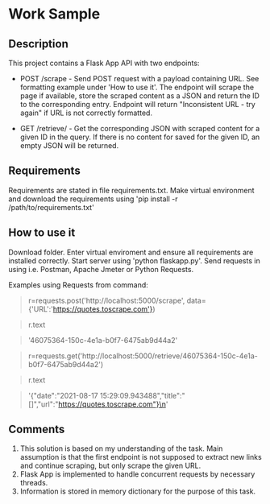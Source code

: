 # Work Sample
## Description
This project contains a Flask App API with two endpoints:
* POST /scrape - Send POST request with a payload containing URL. See formatting example under 'How to use it'. The endpoint will scrape the page if available, store the scraped content as a JSON and return the ID to the corresponding entry. Endpoint will return "Inconsistent URL - try again" if URL is not correctly formatted.

* GET /retrieve/<ID> - Get the corresponding JSON with scraped content for a given ID in the query. If there is no content for saved for the given ID, an empty JSON will be returned.

## Requirements
Requirements are stated in file requirements.txt. Make virtual environment and download the requirements using 'pip install -r /path/to/requirements.txt'

## How to use it
Download folder. Enter virtual enviroment and ensure all requirements are installed correctly. Start server using 'python flaskapp.py'. Send requests in using i.e. Postman, Apache Jmeter or Python Requests. 

Examples using Requests from command:

> r=requests.post('http://localhost:5000/scrape', data={'URL':'https://quotes.toscrape.com'})
  
> r.text

>'46075364-150c-4e1a-b0f7-6475ab9d44a2'

> r=requests.get('http://localhost:5000/retrieve/46075364-150c-4e1a-b0f7-6475ab9d44a2')
  
> r.text

>'{"date":"2021-08-17 15:29:09.943488","title":"[<title>Quotes to Scrape</title>]","url":"https://quotes.toscrape.com"}\n'


## Comments
1. This solution is based on my understanding of the task. Main assumption is that the first endpoint is not supposed to extract new links and continue scraping, but only scrape the given URL. 
2. Flask App is implemented to handle concurrent requests by necessary threads. 
3. Information is stored in memory dictionary for the purpose of this task.

